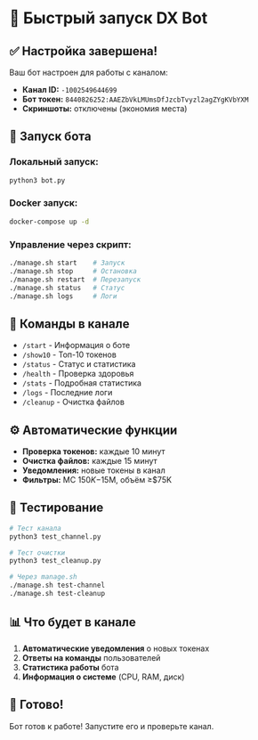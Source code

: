 # 🚀 Быстрый запуск DX Bot

## ✅ Настройка завершена!

Ваш бот настроен для работы с каналом:
- **Канал ID:** `-1002549644699`
- **Бот токен:** `8440826252:AAEZbVkLMUmsDfJzcbTvyzl2agZYgKVbYXM`
- **Скриншоты:** отключены (экономия места)

## 🎯 Запуск бота

### Локальный запуск:
```bash
python3 bot.py
```

### Docker запуск:
```bash
docker-compose up -d
```

### Управление через скрипт:
```bash
./manage.sh start    # Запуск
./manage.sh stop     # Остановка
./manage.sh restart  # Перезапуск
./manage.sh status   # Статус
./manage.sh logs     # Логи
```

## 📱 Команды в канале

- `/start` - Информация о боте
- `/show10` - Топ-10 токенов
- `/status` - Статус и статистика
- `/health` - Проверка здоровья
- `/stats` - Подробная статистика
- `/logs` - Последние логи
- `/cleanup` - Очистка файлов

## ⚙️ Автоматические функции

- **Проверка токенов:** каждые 10 минут
- **Очистка файлов:** каждые 15 минут
- **Уведомления:** новые токены в канал
- **Фильтры:** MC $150K-$15M, объём ≥$75K

## 🔧 Тестирование

```bash
# Тест канала
python3 test_channel.py

# Тест очистки
python3 test_cleanup.py

# Через manage.sh
./manage.sh test-channel
./manage.sh test-cleanup
```

## 📊 Что будет в канале

1. **Автоматические уведомления** о новых токенах
2. **Ответы на команды** пользователей
3. **Статистика работы** бота
4. **Информация о системе** (CPU, RAM, диск)

## 🎉 Готово!

Бот готов к работе! Запустите его и проверьте канал.

